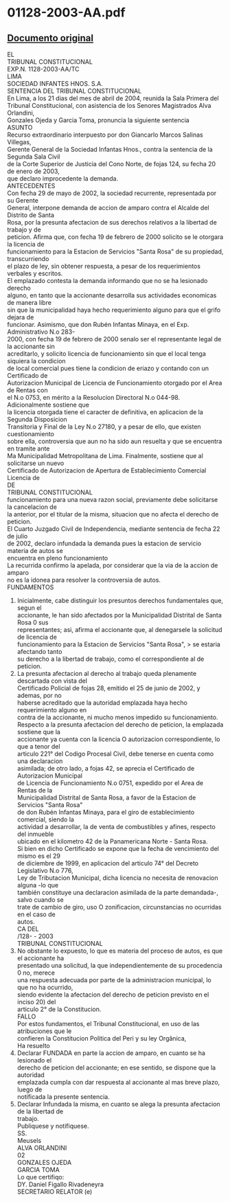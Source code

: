 
01128-2003-AA.pdf
=================
  
[Documento original](https://tc.gob.pe/jurisprudencia/2004/01128-2003-AA.pdf)  
---  
EL  
TRIBUNAL CONSTITUCIONAL  
EXP.N. 1128-2003-AA/TC  
LIMA  
SOCIEDAD INFANTES HNOS. S.A.  
SENTENCIA DEL TRIBUNAL CONSTITUCIONAL  
En Lima, a los 21 dias del mes de abril de 2004, reunida la Sala Primera del  
Tribunal Constitucional, con asistencia de los Senores Magistrados Alva Orlandini,  
Gonzales Ojeda y Garcia Toma, pronuncia la siguiente sentencia  
ASUNTO  
Recurso extraordinario interpuesto por don Giancarlo Marcos Salinas Villegas,  
Gerente General de la Sociedad Infantas Hnos., contra la sentencia de la Segunda Sala Civil  
de la Corte Superior de Justicia del Cono Norte, de fojas 124, su fecha 20 de enero de 2003,  
que declaro improcedente la demanda.  
ANTECEDENTES  
Con fecha 29 de mayo de 2002, la sociedad recurrente, representada por su Gerente  
General, interpone demanda de accion de amparo contra el Alcalde del Distrito de Santa  
Rosa, por la presunta afectacion de sus derechos relativos a la libertad de trabajo y de  
peticion. Afirma que, con fecha 19 de febrero de 2000 solicito se le otorgara la licencia de  
funcionamiento para la Estacion de Servicios "Santa Rosa" de su propiedad, transcurriendo  
el plazo de ley, sin obtener respuesta, a pesar de los requerimientos verbales y escritos.  
El emplazado contesta la demanda informando que no se ha lesionado derecho  
alguno, en tanto que la accionante desarrolla sus actividades economicas de manera libre  
sin que la municipalidad haya hecho requerimiento alguno para que el grifo dejara de  
funcionar. Asimismo, que don Rubén Infantas Minaya, en el Exp. Administrativo N.o 283-  
2000, con fecha 19 de febrero de 2000 senalo ser el representante legal de la accionante sin  
acreditarlo, y solicito licencia de funcionamiento sin que el local tenga siquiera la condicion  
de local comercial pues tiene la condicion de eriazo y contando con un Certificado de  
Autorizacion Municipal de Licencia de Funcionamiento otorgado por el Area de Rentas con  
el N.o 0753, en mérito a la Resolucion Directoral N.o 044-98. Adicionalmente sostiene que  
la licencia otorgada tiene el caracter de definitiva, en aplicacion de la Segunda Disposicion  
Transitoria y Final de la Ley N.o 27180, y a pesar de ello, que existen cuestionamiento  
sobre ella, controversia que aun no ha sido aun resuelta y que se encuentra en tramite ante  
Ma Municipalidad Metropolitana de Lima. Finalmente, sostiene que al solicitarse un nuevo  
Certificado de Autorizacion de Apertura de Establecimiento Comercial Licencia de  
DE  
TRIBUNAL CONSTITUCIONAL  
funcionamiento para una nueva razon social, previamente debe solicitarse la cancelacion de  
la anterior, por el titular de la misma, situacion que no afecta el derecho de peticion.  
El Cuarto Juzgado Civil de Independencia, mediante sentencia de fecha 22 de julio  
de 2002, declaro infundada la demanda pues la estacion de servicio materia de autos se  
encuentra en pleno funcionamiento  
La recurrida confirmo la apelada, por considerar que la via de la accion de amparo  
no es la idonea para resolver la controversia de autos.  
FUNDAMENTOS  
1. Inicialmente, cabe distinguir los presuntos derechos fundamentales que, segun el  
accionante, le han sido afectados por la Municipalidad Distrital de Santa Rosa 0 sus  
representantes; asi, afirma el accionante que, al denegarsele la solicitud de licencia de  
funcionamiento para la Estacion de Servicios "Santa Rosa", > se estaria afectando tanto  
su derecho a la libertad de trabajo, como el correspondiente al de peticion.  
2. La presunta afectacion al derecho al trabajo queda plenamente descartada con vista del  
Certificado Policial de fojas 28, emitido el 25 de junio de 2002, y ademas, por no  
haberse acreditado que la autoridad emplazada haya hecho requerimiento alguno en  
contra de la accionante, ni mucho menos impedido su funcionamiento.  
Respecto a la presunta afectacion del derecho de peticion, la emplazada sostiene que la  
accionante ya cuenta con la licencia O autorizacion correspondiente, lo que a tenor del  
articulo 221° del Codigo Procesal Civil, debe tenerse en cuenta como una declaracion  
asimilada; de otro lado, a fojas 42, se aprecia el Certificado de Autorizacion Municipal  
de Licencia de Funcionamiento N.o 0751, expedido por el Area de Rentas de la  
Municipalidad Distrital de Santa Rosa, a favor de la Estacion de Servicios "Santa Rosa"  
de don Rubén Infantas Minaya, para el giro de establecimiento comercial, siendo la  
actividad a desarrollar, la de venta de combustibles y afines, respecto del inmueble  
ubicado en el kilometro 42 de la Panamericana Norte - Santa Rosa.  
Si bien en dicho Certificado se expone que la fecha de vencimiento del mismo es el 29  
de diciembre de 1999, en aplicacion del articulo 74° del Decreto Legislativo N.o 776,  
Ley de Tributacion Municipal, dicha licencia no necesita de renovacion alguna -lo que  
también constituye una declaracion asimilada de la parte demandada-, salvo cuando se  
trate de cambio de giro, uso O zonificacion, circunstancias no ocurridas en el caso de  
autos.  
CA DEL  
/128- - 2003  
TRIBUNAL CONSTITUCIONAL  
4. No obstante lo expuesto, lo que es materia del proceso de autos, es que el accionante ha  
presentado una solicitud, la que independientemente de su procedencia 0 no, merece  
una respuesta adecuada por parte de la administracion municipal, lo que no ha ocurrido,  
siendo evidente la afectacion del derecho de peticion previsto en el inciso 20) del  
articulo 2° de la Constitucion.  
FALLO  
Por estos fundamentos, el Tribunal Constitucional, en uso de las atribuciones que le  
confieren la Constitucion Politica del Peri y su ley Orgânica,  
Ha resuelto  
1. Declarar FUNDADA en parte la accion de amparo, en cuanto se ha lesionado el  
derecho de peticion del accionante; en ese sentido, se dispone que la autoridad  
emplazada cumpla con dar respuesta al accionante al mas breve plazo, luego de  
notificada la presente sentencia.  
2. Declarar Infundada la misma, en cuanto se alega la presunta afectacion de la libertad de  
trabajo.  
Publiquese y notifiquese.  
SS.  
Meusels  
ALVA ORLANDINI  
02  
GONZALES OJEDA  
GARCIA TOMA  
Lo que certifiqo:  
DY. Daniel Figallo Rivadeneyra  
SECRETARIO RELATOR (e)